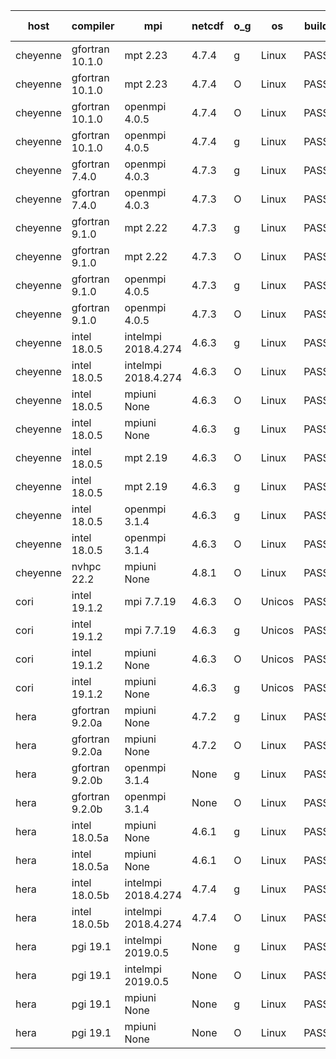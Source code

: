 

| host     | compiler                              | mpi                      | netcdf        | o_g        | os       | build       | u_pass          | u_fail          | s_pass            | s_fail            | e_pass             | e_fail             | nuopc_pass       | nuopc_fail       | artifacts link          |
|----------|---------------------------------------|--------------------------|---------------|------------|----------|-------------|-----------------|-----------------|-------------------|-------------------|--------------------|--------------------|------------------|------------------|-------------------------|
| cheyenne | gfortran 10.1.0 | mpt 2.23  | 4.7.4  | g | Linux | PASS | 13872 | 0 | 49 | 0 | 80 | 0 | 52 | 0 | <a href="https://github.com/esmf-org/esmf-test-artifacts/tree/bc0f7baad051c9f540d8658ceca180b3b593598c/develop/gfortran/10.1.0/g/mpt/2.23" target="_blank">bc0f7ba</a> | 
| cheyenne | gfortran 10.1.0 | mpt 2.23  | 4.7.4  | O | Linux | PASS | 13872 | 0 | 49 | 0 | 80 | 0 | 52 | 0 | <a href="https://github.com/esmf-org/esmf-test-artifacts/tree/5d33a8ee6dc621861aaf54d3092be71d042020a1/develop/gfortran/10.1.0/O/mpt/2.23" target="_blank">5d33a8e</a> | 
| cheyenne | gfortran 10.1.0 | openmpi 4.0.5  | 4.7.4  | O | Linux | PASS | 13872 | 0 | 49 | 0 | 80 | 0 | 52 | 0 | <a href="https://github.com/esmf-org/esmf-test-artifacts/tree/35e5b8fc48d982b8d9daa989765093cfe3c2af0f/develop/gfortran/10.1.0/O/openmpi/4.0.5" target="_blank">35e5b8f</a> | 
| cheyenne | gfortran 10.1.0 | openmpi 4.0.5  | 4.7.4  | g | Linux | PASS | 13872 | 0 | 49 | 0 | 80 | 0 | 52 | 0 | <a href="https://github.com/esmf-org/esmf-test-artifacts/tree/98bee01909b90069eb1716293e2fc5eea7c3a30a/develop/gfortran/10.1.0/g/openmpi/4.0.5" target="_blank">98bee01</a> | 
| cheyenne | gfortran 7.4.0 | openmpi 4.0.3  | 4.7.3  | g | Linux | PASS | 13872 | 0 | 49 | 0 | 80 | 0 | 50 | 2 | <a href="https://github.com/esmf-org/esmf-test-artifacts/tree/a828e547d86b8d6a8dccdda1bc6080ce3ae18a58/develop/gfortran/7.4.0/g/openmpi/4.0.3" target="_blank">a828e54</a> | 
| cheyenne | gfortran 7.4.0 | openmpi 4.0.3  | 4.7.3  | O | Linux | PASS | 13872 | 0 | 49 | 0 | 80 | 0 | 50 | 2 | <a href="https://github.com/esmf-org/esmf-test-artifacts/tree/7c482b2da22f282571f104d2dd4370328abd46ae/develop/gfortran/7.4.0/O/openmpi/4.0.3" target="_blank">7c482b2</a> | 
| cheyenne | gfortran 9.1.0 | mpt 2.22  | 4.7.3  | g | Linux | PASS | 13872 | 0 | 49 | 0 | 80 | 0 | 50 | 2 | <a href="https://github.com/esmf-org/esmf-test-artifacts/tree/7415c9a8ebe2f410be74cab28317e1f5ca1d4d42/develop/gfortran/9.1.0/g/mpt/2.22" target="_blank">7415c9a</a> | 
| cheyenne | gfortran 9.1.0 | mpt 2.22  | 4.7.3  | O | Linux | PASS | 13872 | 0 | 49 | 0 | 80 | 0 | 50 | 2 | <a href="https://github.com/esmf-org/esmf-test-artifacts/tree/159ae5c654a021ab56d76ffeabbd1da48009becc/develop/gfortran/9.1.0/O/mpt/2.22" target="_blank">159ae5c</a> | 
| cheyenne | gfortran 9.1.0 | openmpi 4.0.5  | 4.7.3  | g | Linux | PASS | 13872 | 0 | 49 | 0 | 80 | 0 | 49 | 3 | <a href="https://github.com/esmf-org/esmf-test-artifacts/tree/d1887ce389ba9b9c0f5d259ded93f24a46503b5c/develop/gfortran/9.1.0/g/openmpi/4.0.5" target="_blank">d1887ce</a> | 
| cheyenne | gfortran 9.1.0 | openmpi 4.0.5  | 4.7.3  | O | Linux | PASS | 13872 | 0 | 49 | 0 | 80 | 0 | 50 | 2 | <a href="https://github.com/esmf-org/esmf-test-artifacts/tree/f528105184abffdef47c9e41f094ec4606ef4f11/develop/gfortran/9.1.0/O/openmpi/4.0.5" target="_blank">f528105</a> | 
| cheyenne | intel 18.0.5 | intelmpi 2018.4.274  | 4.6.3  | g | Linux | PASS | None | None | None | None | None | None | None | None | <a href="https://github.com/esmf-org/esmf-test-artifacts/tree/01546cfee9abadabdc856483bf73bba253d9a5b4/develop/intel/18.0.5/g/intelmpi/2018.4.274" target="_blank">01546cf</a> | 
| cheyenne | intel 18.0.5 | intelmpi 2018.4.274  | 4.6.3  | O | Linux | PASS | None | None | None | None | None | None | None | None | <a href="https://github.com/esmf-org/esmf-test-artifacts/tree/62859b1f3821b101fb4825a4586c26b436f7c612/develop/intel/18.0.5/O/intelmpi/2018.4.274" target="_blank">62859b1</a> | 
| cheyenne | intel 18.0.5 | mpiuni None  | 4.6.3  | O | Linux | PASS | 12316 | 0 | 8 | 0 | 43 | 0 | None | None | <a href="https://github.com/esmf-org/esmf-test-artifacts/tree/41a9ed1fc4563e92b574d315ff9ba7bdd5851303/develop/intel/18.0.5/O/mpiuni/None" target="_blank">41a9ed1</a> | 
| cheyenne | intel 18.0.5 | mpiuni None  | 4.6.3  | g | Linux | PASS | 12316 | 0 | 8 | 0 | 43 | 0 | None | None | <a href="https://github.com/esmf-org/esmf-test-artifacts/tree/ac46aa48b4c5833831897462f7eac15e63e5c9b6/develop/intel/18.0.5/g/mpiuni/None" target="_blank">ac46aa4</a> | 
| cheyenne | intel 18.0.5 | mpt 2.19  | 4.6.3  | O | Linux | PASS | None | None | None | None | None | None | None | None | <a href="https://github.com/esmf-org/esmf-test-artifacts/tree/8344a285ea51c6ddbc221b1eb29fbbbb83dcd33c/develop/intel/18.0.5/O/mpt/2.19" target="_blank">8344a28</a> | 
| cheyenne | intel 18.0.5 | mpt 2.19  | 4.6.3  | g | Linux | PASS | None | None | None | None | None | None | None | None | <a href="https://github.com/esmf-org/esmf-test-artifacts/tree/7d3687997165028f24b2240ee91e3cef7bd4ff97/develop/intel/18.0.5/g/mpt/2.19" target="_blank">7d36879</a> | 
| cheyenne | intel 18.0.5 | openmpi 3.1.4  | 4.6.3  | g | Linux | PASS | None | None | None | None | None | None | None | None | <a href="https://github.com/esmf-org/esmf-test-artifacts/tree/38d72991a688f9418d3d23bb628e31e2a21fa6e2/develop/intel/18.0.5/g/openmpi/3.1.4" target="_blank">38d7299</a> | 
| cheyenne | intel 18.0.5 | openmpi 3.1.4  | 4.6.3  | O | Linux | PASS | None | None | None | None | None | None | None | None | <a href="https://github.com/esmf-org/esmf-test-artifacts/tree/1befd32c546029ccd0eeeb6e96b03904cd6687ec/develop/intel/18.0.5/O/openmpi/3.1.4" target="_blank">1befd32</a> | 
| cheyenne | nvhpc 22.2 | mpiuni None  | 4.8.1  | O | Linux | PASS | None | None | None | None | None | None | None | None | <a href="https://github.com/esmf-org/esmf-test-artifacts/tree/7e257a5a38a8c7b1836dcede764b16cea9b36aca/develop/nvhpc/22.2/O/mpiuni/None" target="_blank">7e257a5</a> | 
| cori | intel 19.1.2 | mpi 7.7.19  | 4.6.3  | O | Unicos | PASS | None | None | None | None | None | None | None | None | <a href="https://github.com/esmf-org/esmf-test-artifacts/tree/2cfbfa66efadf4583081825169091371dc58489b/develop/intel/19.1.2/O/mpi/7.7.19" target="_blank">2cfbfa6</a> | 
| cori | intel 19.1.2 | mpi 7.7.19  | 4.6.3  | g | Unicos | PASS | None | None | None | None | None | None | None | None | <a href="https://github.com/esmf-org/esmf-test-artifacts/tree/77fd104f5eac1ee762c3ec52bf0109064925d0b7/develop/intel/19.1.2/g/mpi/7.7.19" target="_blank">77fd104</a> | 
| cori | intel 19.1.2 | mpiuni None  | 4.6.3  | O | Unicos | PASS | None | None | None | None | None | None | None | None | <a href="https://github.com/esmf-org/esmf-test-artifacts/tree/5ce9dff4cd77049434b1603ab8d5b66b2c07860f/develop/intel/19.1.2/O/mpiuni/None" target="_blank">5ce9dff</a> | 
| cori | intel 19.1.2 | mpiuni None  | 4.6.3  | g | Unicos | PASS | None | None | None | None | None | None | None | None | <a href="https://github.com/esmf-org/esmf-test-artifacts/tree/885c8172e60a4042318fba8b9d2cc03fe346d8ea/develop/intel/19.1.2/g/mpiuni/None" target="_blank">885c817</a> | 
| hera | gfortran 9.2.0a | mpiuni None  | 4.7.2  | g | Linux | PASS | 12316 | 0 | 8 | 0 | 43 | 0 | None | None | <a href="https://github.com/esmf-org/esmf-test-artifacts/tree/41cc5bbab89b6b1084ab773e13626cf835c68716/develop/gfortran/9.2.0a/g/mpiuni/None" target="_blank">41cc5bb</a> | 
| hera | gfortran 9.2.0a | mpiuni None  | 4.7.2  | O | Linux | PASS | 12316 | 0 | 8 | 0 | 43 | 0 | None | None | <a href="https://github.com/esmf-org/esmf-test-artifacts/tree/0b6a252905de4fe931cf4d1329e29cdd891d55af/develop/gfortran/9.2.0a/O/mpiuni/None" target="_blank">0b6a252</a> | 
| hera | gfortran 9.2.0b | openmpi 3.1.4  | None  | g | Linux | PASS | 13870 | 2 | 49 | 0 | 80 | 0 | 52 | 0 | <a href="https://github.com/esmf-org/esmf-test-artifacts/tree/35006d054da1969a645149525ec534d5b9a9ca3a/develop/gfortran/9.2.0b/g/openmpi/3.1.4" target="_blank">35006d0</a> | 
| hera | gfortran 9.2.0b | openmpi 3.1.4  | None  | O | Linux | PASS | 13870 | 2 | 49 | 0 | 80 | 0 | 52 | 0 | <a href="https://github.com/esmf-org/esmf-test-artifacts/tree/9347a89f549a1f8948b7e088f510654f66d7e174/develop/gfortran/9.2.0b/O/openmpi/3.1.4" target="_blank">9347a89</a> | 
| hera | intel 18.0.5a | mpiuni None  | 4.6.1  | g | Linux | PASS | 12316 | 0 | 8 | 0 | 43 | 0 | None | None | <a href="https://github.com/esmf-org/esmf-test-artifacts/tree/bfaaf2a07154a323eb8d9caf9e11e0f736c45eb7/develop/intel/18.0.5a/g/mpiuni/None" target="_blank">bfaaf2a</a> | 
| hera | intel 18.0.5a | mpiuni None  | 4.6.1  | O | Linux | PASS | 12316 | 0 | 8 | 0 | 43 | 0 | None | None | <a href="https://github.com/esmf-org/esmf-test-artifacts/tree/b62b196c1eb6975b9e1e9222b1fcd2b50d7e19d0/develop/intel/18.0.5a/O/mpiuni/None" target="_blank">b62b196</a> | 
| hera | intel 18.0.5b | intelmpi 2018.4.274  | 4.7.4  | g | Linux | PASS | 13872 | 0 | 49 | 0 | 80 | 0 | 52 | 0 | <a href="https://github.com/esmf-org/esmf-test-artifacts/tree/864fde81bd0d7cfa8f19eb7e77ae1abea8139867/develop/intel/18.0.5b/g/intelmpi/2018.4.274" target="_blank">864fde8</a> | 
| hera | intel 18.0.5b | intelmpi 2018.4.274  | 4.7.4  | O | Linux | PASS | 13872 | 0 | 49 | 0 | 80 | 0 | 52 | 0 | <a href="https://github.com/esmf-org/esmf-test-artifacts/tree/e8dedc50d56bdb35c86c68c44f249f3f6dbd6997/develop/intel/18.0.5b/O/intelmpi/2018.4.274" target="_blank">e8dedc5</a> | 
| hera | pgi 19.1 | intelmpi 2019.0.5  | None  | g | Linux | PASS | None | None | None | None | None | None | None | None | <a href="https://github.com/esmf-org/esmf-test-artifacts/tree/8cd4367eaeac0190b622f319c392e39a4d5f4391/develop/pgi/19.1/g/intelmpi/2019.0.5" target="_blank">8cd4367</a> | 
| hera | pgi 19.1 | intelmpi 2019.0.5  | None  | O | Linux | PASS | None | None | None | None | None | None | None | None | <a href="https://github.com/esmf-org/esmf-test-artifacts/tree/d5a3ad0c4ef935a60e60d1ec4226fcf5ff1b85e4/develop/pgi/19.1/O/intelmpi/2019.0.5" target="_blank">d5a3ad0</a> | 
| hera | pgi 19.1 | mpiuni None  | None  | g | Linux | PASS | 11683 | 633 | 4 | 4 | 40 | 3 | None | None | <a href="https://github.com/esmf-org/esmf-test-artifacts/tree/daf7c6aa4b38dfa1aff3331d403cb8904b44bdd3/develop/pgi/19.1/g/mpiuni/None" target="_blank">daf7c6a</a> | 
| hera | pgi 19.1 | mpiuni None  | None  | O | Linux | PASS | 11683 | 633 | 6 | 2 | 40 | 3 | None | None | <a href="https://github.com/esmf-org/esmf-test-artifacts/tree/ce0ea93693347035c80ddd3fb5d80f866b03b35b/develop/pgi/19.1/O/mpiuni/None" target="_blank">ce0ea93</a> | 
